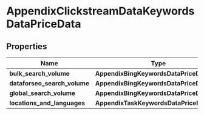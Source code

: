 # AppendixClickstreamDataKeywordsDataPriceData


## Properties

| Name | Type | Description | Notes |
|------------ | ------------- | ------------- | -------------|
**bulk_search_volume** | **AppendixBingKeywordsDataPriceDataInfo** |  |[optional]|
**dataforseo_search_volume** | **AppendixBingKeywordsDataPriceDataInfo** |  |[optional]|
**global_search_volume** | **AppendixBingKeywordsDataPriceDataInfo** |  |[optional]|
**locations_and_languages** | **AppendixTaskKeywordsDataPriceDataInfo** |  |[optional]|